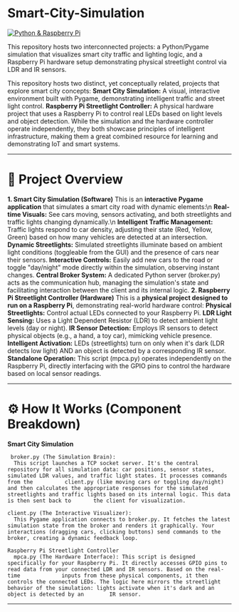# Smart-City-Simulation
[![Python & Raspberry Pi](https://skillicons.dev/icons?i=python,rpi)](https://skillicons.dev)

This repository hosts two interconnected projects: a Python/Pygame simulation that visualizes smart city traffic and lighting logic, and a Raspberry Pi hardware setup demonstrating physical streetlight control via LDR and IR sensors.

This repository hosts two distinct, yet conceptually related, projects that explore smart city concepts:
    **Smart City Simulation:** A visual, interactive environment built with Pygame, demonstrating intelligent traffic and street light control.
    **Raspberry Pi Streetlight Controller:** A physical hardware project that uses a Raspberry Pi to control real LEDs based on light levels and object detection.
While the simulation and the hardware controller operate independently, they both showcase principles of intelligent infrastructure, making them a great combined resource for learning and demonstrating IoT and smart systems.
_____________________________________________________________________________________________________________________________________________________________________________

# 🌟 Project Overview
  **1. Smart City Simulation (Software)**
          This is an **interactive Pygame application** that simulates a smart city road with dynamic elements:\n
          **Real-time Visuals:** See cars moving, sensors activating, and both streetlights and traffic lights changing dynamically.\n
          **Intelligent Traffic Management:** Traffic lights respond to car density, adjusting their state (Red, Yellow, Green) based on how many vehicles are detected at an intersection.
          **Dynamic Streetlights:** Simulated streetlights illuminate based on ambient light conditions (toggleable from the GUI) and the presence of cars near their sensors.
          **Interactive Controls:** Easily add new cars to the road or toggle "day/night" mode directly within the simulation, observing instant changes.
          **Central Broker System:** A dedicated Python server (broker.py) acts as the communication hub, managing the simulation's state and facilitating interaction between the client and its internal logic.
  **2. Raspberry Pi Streetlight Controller (Hardware)**
        This is a **physical project designed to run on a Raspberry Pi**, demonstrating real-world hardware control:
        **Physical Streetlights:** Control actual LEDs connected to your Raspberry Pi.
        **LDR Light Sensing:** Uses a Light Dependent Resistor (LDR) to detect ambient light levels (day or night).
        **IR Sensor Detection:** Employs IR sensors to detect physical objects (e.g., a hand, a toy car), mimicking vehicle presence.
        **Intelligent Activation:** LEDs (streetlights) turn on only when it's dark (LDR detects low light) AND an object is detected by a corresponding IR sensor.
        **Standalone Operation:** This script (mpca.py) operates independently on the Raspberry Pi, directly interfacing with the GPIO pins to control the hardware based on local sensor readings.

  ______________________________________________________________________________________________________________________________________________________________________________________
# ⚙️ How It Works (Component Breakdown)
   **Smart City Simulation**
   
     broker.py (The Simulation Brain):
      This script launches a TCP socket server. It's the central repository for all simulation data: car positions, sensor states, simulated LDR values, and traffic light states. It processes commands from the          client.py (like moving cars or toggling day/night) and then calculates the appropriate responses for the simulated streetlights and traffic lights based on its internal logic. This data is then sent back to       the client for visualization.
    
    client.py (The Interactive Visualizer):
      This Pygame application connects to broker.py. It fetches the latest simulation state from the broker and renders it graphically. Your interactions (dragging cars, clicking buttons) send commands to the           broker, creating a dynamic feedback loop.
    
    Raspberry Pi Streetlight Controller
      mpca.py (The Hardware Interface): This script is designed specifically for your Raspberry Pi. It directly accesses GPIO pins to read data from your connected LDR and IR sensors. Based on the real-time             inputs from these physical components, it then controls the connected LEDs. The logic here mirrors the streetlight behavior of the simulation: lights activate when it's dark and an object is detected by an        IR sensor.
    
__________________________________________________________________________________________________________________________________________________________________________________________________________________
